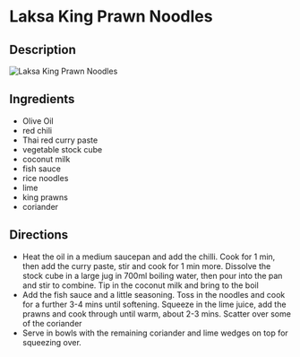 # Laksa King Prawn Noodles

## Description
![Laksa King Prawn Noodles](https://www.themealdb.com/images/media/meals/rvypwy1503069308.jpg "Laksa King Prawn Noodles")

## Ingredients
- Olive Oil
- red chili
- Thai red curry paste
- vegetable stock cube
- coconut milk
- fish sauce
- rice noodles
- lime
- king prawns
- coriander

## Directions
- Heat the oil in a medium saucepan and add the chilli. Cook for 1 min, then add the curry paste, stir and cook for 1 min more. Dissolve the stock cube in a large jug in 700ml boiling water, then pour into the pan and stir to combine. Tip in the coconut milk and bring to the boil
- Add the fish sauce and a little seasoning. Toss in the noodles and cook for a further 3-4 mins until softening. Squeeze in the lime juice, add the prawns and cook through until warm, about 2-3 mins. Scatter over some of the coriander
- Serve in bowls with the remaining coriander and lime wedges on top for squeezing over.
